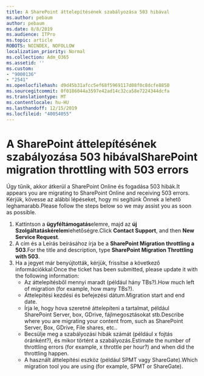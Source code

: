```yaml
---
title: A SharePoint áttelepítésének szabályozása 503 hibával
ms.author: pebaum
author: pebaum
ms.date: 8/8/2019
ms.audience: ITPro
ms.topic: article
ROBOTS: NOINDEX, NOFOLLOW
localization_priority: Normal
ms.collection: Adm_O365
ms.assetid: ''
ms.custom:
- "9000136"
- "2541"
ms.openlocfilehash: d9d45b31afcc5ef68f5969117d08f0c8dcfe8850
ms.sourcegitcommit: 0f0186044a3597e42ad14c32ca58e7224344dcfa
ms.translationtype: MT
ms.contentlocale: hu-HU
ms.lasthandoff: 12/15/2019
ms.locfileid: "40054055"
---
```

# <a name="sharepoint-migration-throttling-with-503-errors"></a><span data-ttu-id="82383-102">A SharePoint áttelepítésének szabályozása 503 hibával</span><span class="sxs-lookup"><span data-stu-id="82383-102">SharePoint migration throttling with 503 errors</span></span>

<span data-ttu-id="82383-103">Úgy tűnik, akkor átkerül a SharePoint Online és fogadása 503 hibák.</span><span class="sxs-lookup"><span data-stu-id="82383-103">It appears you are migrating to SharePoint Online and receiving 503 errors.</span></span> <span data-ttu-id="82383-104">Kérjük, kövesse az alábbi lépéseket, hogy mi segítünk Önnek a lehető leghamarabb.</span><span class="sxs-lookup"><span data-stu-id="82383-104">Please follow the steps below so we may assist you as soon as possible.</span></span> 

1. <span data-ttu-id="82383-105">Kattintson a **ügyféltámogatás**elemre, majd az **új Szolgáltatáskérelem**lehetőségre.</span><span class="sxs-lookup"><span data-stu-id="82383-105">Click **Contact Support**, and then **New Service Request**.</span></span>
2. <span data-ttu-id="82383-106">A cím és a Leírás beírásához írja be a **SharePoint Migration throttling a 503**.</span><span class="sxs-lookup"><span data-stu-id="82383-106">For the title and description, type **SharePoint Migration Throttling with 503**.</span></span>
3. <span data-ttu-id="82383-107">Ha a jegyet már benyújtották, kérjük, frissítse a következő információkkal:</span><span class="sxs-lookup"><span data-stu-id="82383-107">Once the ticket has been submitted, please update it with the following information:</span></span>
    - <span data-ttu-id="82383-108">Az áttelepítésből mennyi maradt (például hány TBs?).</span><span class="sxs-lookup"><span data-stu-id="82383-108">How much left of migration (for example, how many TBs?).</span></span>
    - <span data-ttu-id="82383-109">Áttelepítési kezdési és befejezési dátum.</span><span class="sxs-lookup"><span data-stu-id="82383-109">Migration start and end date.</span></span>
    - <span data-ttu-id="82383-110">Írja le, hogy hova szeretné áttelepíteni a tartalmat, például SharePoint Server, box, GDrive, fájlmegosztásokat stb.</span><span class="sxs-lookup"><span data-stu-id="82383-110">Describe where you are migrating your content from, such as SharePoint Server, Box, GDrive, File shares, etc..</span></span>
    - <span data-ttu-id="82383-111">Becsülje meg a szabályozási hibák számát (például x fojtás óránként?), és mikor történt a szabályozás.</span><span class="sxs-lookup"><span data-stu-id="82383-111">Estimate the number of throttling errors (for example, x throttle per hour?) and when did the throttling happen.</span></span>
    - <span data-ttu-id="82383-112">A használt áttelepítési eszköz (például SPMT vagy ShareGate).</span><span class="sxs-lookup"><span data-stu-id="82383-112">Which migration tool you are using (for example, SPMT or ShareGate).</span></span>



